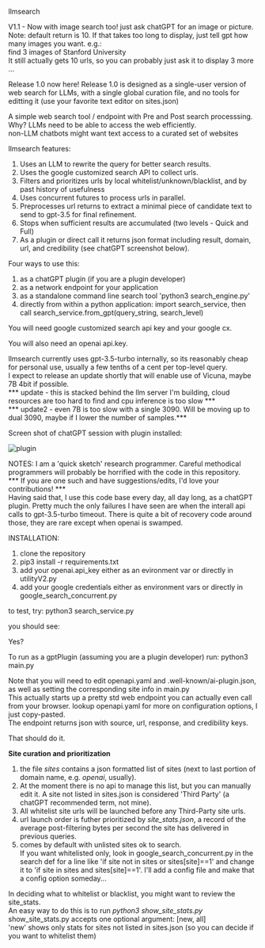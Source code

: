 llmsearch

V1.1 - Now with image search too! just ask chatGPT for an image or picture. Note: default return is 10. If that takes too long to display, just tell gpt how many images you want. e.g.:  
find 3 images of Stanford University  
It still actually gets 10 urls, so you can probably just ask it to display 3 more ...

Release 1.0 now here! 
Release 1.0 is designed as a single-user version of web search for LLMs, with a single global curation file, and no tools for editting it (use your favorite text editor on sites.json)

A simple web search tool / endpoint with Pre and Post search processsing.  
Why? LLMs need to be able to access the web efficiently.  
non-LLM chatbots might want text access to a curated set of websites

llmsearch features:
1. Uses an LLM to rewrite the query for better search results.
2. Uses the google customized search API to collect urls.
3. Filters and prioritizes urls by local whitelist/unknown/blacklist, and by past history of usefulness
4. Uses concurrent futures to process urls in parallel.
5. Preprocesses url returns to extract a minimal piece of candidate text to send to gpt-3.5 for final refinement.
6. Stops when sufficient results are accumulated (two levels - Quick and Full)
7. As a plugin or direct call it returns json format including result, domain, url, and credibility (see chatGPT screenshot below).

Four ways to use this:
1. as a chatGPT plugin (if you are a plugin developer)
2. as a network endpoint for your application
3. as a standalone command line search tool 'python3 search_engine.py'
4. directly from within a python application: import search_service, then call search_service.from_gpt(query_string, search_level)

You will need google customized search api key and your google cx.

You will also need an openai api.key.

llmsearch currently uses gpt-3.5-turbo internally, so its reasonably cheap for personal use, usually a few tenths of a cent per top-level query.  
I expect to release an update shortly that will enable use of Vicuna, maybe 7B 4bit if possible.  
*** update - this is stacked behind the llm server I'm building, cloud resources are too hard to find and cpu inference is too slow ***  
*** update2 - even 7B is too slow with a single 3090. Will be moving up to dual 3090, maybe if I lower the number of samples.***


Screen shot of chatGPT session with plugin installed:

![plugin](https://user-images.githubusercontent.com/2271133/232800682-9864cea3-7cea-4e4c-927f-fa2f715e270a.jpg)

NOTES:
I am a 'quick sketch' research programmer. Careful methodical programmers will probably be horrified with the code in this repository.  
*** If you are one such and have suggestions/edits, I'd love your contributions! ***  
Having said that, I use this code base every day, all day long, as a chatGPT plugin. Pretty much the only failures I have seen are when the interall api calls to gpt-3.5-turbo timeout. There is quite a bit of recovery code around those, they are rare except when openai is swamped.

INSTALLATION:
1. clone the repository
2. pip3 install -r requirements.txt
3. add your openai.api_key either as an evironment var or directly in utilityV2.py
4. add your google credentials either as environment vars or directly in google_search_concurrent.py

to test, try:
python3 search_service.py

you should see:

Yes?

To run as a gptPlugin (assuming you are a plugin developer) run:
python3 main.py

Note that you will need to edit openapi.yaml and .well-known/ai-plugin.json, as well as setting the corresponding site info in main.py  
This actually starts up a pretty std web endpoint you can actually even call from your browser. lookup openapi.yaml for more on configuration options, I just copy-pasted.  
The endpoint returns json with source, url, response, and credibility keys. 

That should do it.


<B>Site curation and prioritization</B>  
1. the file *sites* contains a json formatted list of sites (next to last portion of domain name, e.g. *openai*,  usually).
2. At the moment there is no api to manage this list, but you can manually edit it. A site not listed in sites.json is considered 'Third Party' (a chatGPT recommended term, not mine).
3. All whitelist site urls will be launched before any Third-Party site urls.
4. url launch order is futher prioritized by *site_stats.json*, a record of the average post-filtering bytes per second the site has delivered in previous queries.
5. comes by default with unlisted sites ok to search.  
If you want whitelisted only, look in google_search_concurrent.py in the search def for a line like 'if site not in sites or sites[site]==1' and change it to 'if site in sites and sites[site]==1'. I'll add a config file and make that a config option someday...

In deciding what to whitelist or blacklist, you might want to review the site_stats.  
An easy way to do this is to run *python3 show_site_stats.py*  
show_site_stats.py accepts one optional argument: [new, all]  
'new' shows only stats for sites not listed in sites.json (so you can decide if you want to whitelist them)
